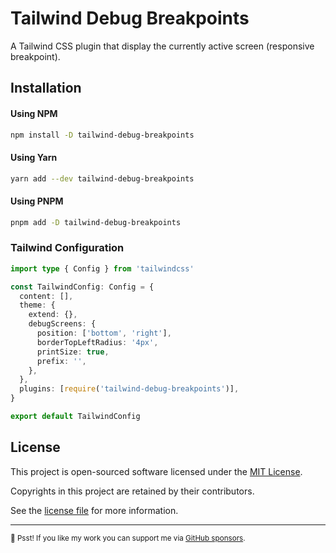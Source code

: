 # Tailwind Debug Breakpoints

A Tailwind CSS plugin that display the currently active screen (responsive breakpoint).

<!-- ![Screenshot](./screenshot.jpeg) -->

## Installation

#### Using NPM

```sh
npm install -D tailwind-debug-breakpoints
```

#### Using Yarn

```sh
yarn add --dev tailwind-debug-breakpoints
```

#### Using PNPM

```sh
pnpm add -D tailwind-debug-breakpoints
```

### Tailwind Configuration

```ts
import type { Config } from 'tailwindcss'

const TailwindConfig: Config = {
  content: [],
  theme: {
    extend: {},
    debugScreens: {
      position: ['bottom', 'right'],
      borderTopLeftRadius: '4px',
      printSize: true,
      prefix: '',
    },
  },
  plugins: [require('tailwind-debug-breakpoints')],
}

export default TailwindConfig
```

## License

This project is open-sourced software licensed under the [MIT License][choosealicense].

Copyrights in this project are retained by their contributors.

See the [license file](./LICENSE) for more information.

[choosealicense]: https://choosealicense.com/licenses/mit/

---

<sub>🤫 Psst! If you like my work you can support me via [GitHub sponsors](https://github.com/sponsors/riipandi).
